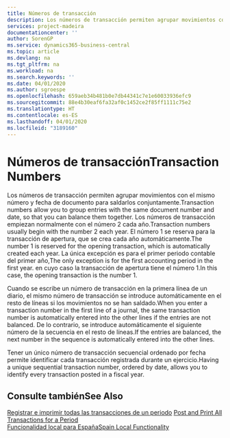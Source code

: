 ```yaml
---
title: Números de transacción
description: Los números de transacción permiten agrupar movimientos con el mismo número y fecha de documento para saldarlos conjuntamente.
services: project-madeira
documentationcenter: ''
author: SorenGP
ms.service: dynamics365-business-central
ms.topic: article
ms.devlang: na
ms.tgt_pltfrm: na
ms.workload: na
ms.search.keywords: ''
ms.date: 04/01/2020
ms.author: sgroespe
ms.openlocfilehash: 659aeb34b481b0e7db44341c7e1e60033936efc9
ms.sourcegitcommit: 88e4b30eaf6fa32af0c1452ce2f85ff1111c75e2
ms.translationtype: HT
ms.contentlocale: es-ES
ms.lasthandoff: 04/01/2020
ms.locfileid: "3189160"
---
```

# <a name="transaction-numbers"></a><span data-ttu-id="565ae-103">Números de transacción</span><span class="sxs-lookup"><span data-stu-id="565ae-103">Transaction Numbers</span></span>
<span data-ttu-id="565ae-104">Los números de transacción permiten agrupar movimientos con el mismo número y fecha de documento para saldarlos conjuntamente.</span><span class="sxs-lookup"><span data-stu-id="565ae-104">Transaction numbers allow you to group entries with the same document number and date, so that you can balance them together.</span></span> <span data-ttu-id="565ae-105">Los números de transacción empiezan normalmente con el número 2 cada año.</span><span class="sxs-lookup"><span data-stu-id="565ae-105">Transaction numbers usually begin with the number 2 each year.</span></span> <span data-ttu-id="565ae-106">El número 1 se reserva para la transacción de apertura, que se crea cada año automáticamente.</span><span class="sxs-lookup"><span data-stu-id="565ae-106">The number 1 is reserved for the opening transaction, which is automatically created each year.</span></span> <span data-ttu-id="565ae-107">La única excepción es para el primer periodo contable del primer año,</span><span class="sxs-lookup"><span data-stu-id="565ae-107">The only exception is for the first accounting period in the first year.</span></span> <span data-ttu-id="565ae-108">en cuyo caso la transacción de apertura tiene el número 1.</span><span class="sxs-lookup"><span data-stu-id="565ae-108">In this case, the opening transaction is the number 1.</span></span>  

<span data-ttu-id="565ae-109">Cuando se escribe un número de transacción en la primera línea de un diario, el mismo número de transacción se introduce automáticamente en el resto de líneas si los movimientos no se han saldado.</span><span class="sxs-lookup"><span data-stu-id="565ae-109">When you enter a transaction number in the first line of a journal, the same transaction number is automatically entered into the other lines if the entries are not balanced.</span></span> <span data-ttu-id="565ae-110">De lo contrario, se introduce automáticamente el siguiente número de la secuencia en el resto de líneas.</span><span class="sxs-lookup"><span data-stu-id="565ae-110">If the entries are balanced, the next number in the sequence is automatically entered into the other lines.</span></span>  

<span data-ttu-id="565ae-111">Tener un único número de transacción secuencial ordenado por fecha permite identificar cada transacción registrada durante un ejercicio.</span><span class="sxs-lookup"><span data-stu-id="565ae-111">Having a unique sequential transaction number, ordered by date, allows you to identify every transaction posted in a fiscal year.</span></span>  

## <a name="see-also"></a><span data-ttu-id="565ae-112">Consulte también</span><span class="sxs-lookup"><span data-stu-id="565ae-112">See Also</span></span>  
 <span data-ttu-id="565ae-113">[Registrar e imprimir todas las transacciones de un periodo](how-to-post-and-print-all-transactions-for-a-period.md) </span><span class="sxs-lookup"><span data-stu-id="565ae-113">[Post and Print All Transactions for a Period](how-to-post-and-print-all-transactions-for-a-period.md) </span></span>  
 [<span data-ttu-id="565ae-114">Funcionalidad local para España</span><span class="sxs-lookup"><span data-stu-id="565ae-114">Spain Local Functionality</span></span>](spain-local-functionality.md)
